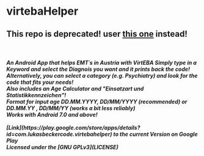 # virtebaHelper

## This repo is deprecated! user [this one](https://github.com/lukasbeckercode/virtebaHelper) instead!
<br />
<h5>
An Android App that helps EMT´s in Austria with VirtEBA
Simply type in a Keyword and select the Diagnois you want and it prints back the code! <br />
Alternatively, you can select a category (e.g. Psychiatry) and look for the code that fits your needs! <br />
Also includes an Age Calculator and "Einsatzart und Statistikkennzeichen"! <br />
Format for input age DD.MM.YYYY, DD/MM/YYYY (recommended) or DD.MM.YY , DD/MM/YY (works a bit less reliably) <br />
Works with Android 7.0 and above!<br />
<br />
[Link](https://play.google.com/store/apps/details?id=com.lukasbeckercode.virtebahelper) to the current Version on Google Play<br />
Licensed under the [GNU GPLv3](LICENSE)
</h5>
